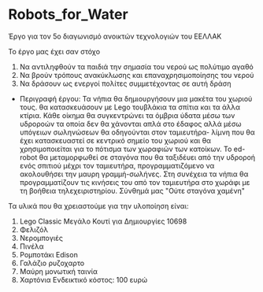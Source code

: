 # Robots_for_Water
Έργο για τον 5ο διαγωνισμό ανοικτών τεχνολογιών του ΕΕΛΛΑΚ

Το έργο μας έχει σαν στόχο
1) Να αντιληφθούν τα παιδιά την σημασία του νερού ως πολύτιμο αγαθό
2) Να βρούν τρόπους ανακύκλωσης και επαναχρησιμοποίησης του νερού
3) Να δράσουν ως ενεργοί πολίτες συμμετέχοντας σε αυτή δράση
- Περιγραφή έργου: 
  Τα νήπια θα δημιουργήσουν μια μακέτα του χωριού τους. θα κατασκευάσουν με Lego τουβλάκια τα σπίτια και τα άλλα κτίρια. Κάθε οίκημα θα συγκεντρώνει τα όμβρια ύδατα μέσω των υδροροών τα οποία δεν θα χάνονται απλά στο έδαφος αλλά μέσω υπόγειων σωληνώσεων θα οδηγούνται στον ταμιευτήρα- λίμνη που θα έχει κατασκευαστεί σε κεντρικό σημείο του χωριού και θα χρησιμοποιείται για το πότισμα των χωραφιών των κατοίκων. Το ed-robot θα μεταμορφωθεί σε σταγόνα που θα ταξιδέυει από την υδροροή ενός σπιτιού μέχρι τον ταμιευτήρα, προγραμματιζόμενο να ακολουθήσει την μαυρη γραμμή-σωλήνες. Στη συνέχεια τα νήπια θα προγραμματίζουν τις κινήσεις του από τον ταμιευτήρα στο χωράφι με τη βοήθεια τηλεχειριστηρίου. Σύνθημά μας "Ούτε σταγόνα χαμένη"

Τα υλικά που θα χρειαστούμε για την υλοποίηση είναι:
1) Lego Classic Μεγάλο Κουτί για Δημιουργίες 10698
2) Φελιζόλ
3) Νερομπογιές 
4) Πινέλα
5) Ρομποτάκι Edison
6) Γαλάζιο ρυζοχαρτο
7) Μαύρη μονωτική ταινία
8) Χαρτόνια 
Ενδεικτικό κόστος: 100 ευρώ
